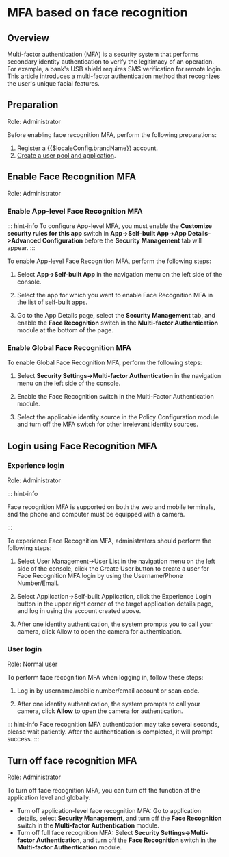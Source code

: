 # MFA based on face recognition

<LastUpdated/>

## Overview

Multi-factor authentication (MFA) is a security system that performs secondary identity authentication to verify the legitimacy of an operation. For example, a bank's USB shield requires SMS verification for remote login. This article introduces a multi-factor authentication method that recognizes the user's unique facial features.

## Preparation

Role: Administrator

Before enabling face recognition MFA, perform the following preparations:

1. <a :href="`${$themeConfig.consoleDomain}`">Register a {{$localeConfig.brandName}} account</a>.
2. [Create a user pool and application](/guides/basics/authenticate-first-user/use-hosted-login-page.md).

## Enable Face Recognition MFA

Role: Administrator

### Enable App-level Face Recognition MFA

::: hint-info
To configure App-level MFA, you must enable the **Customize security rules for this app** switch in **App->Self-built App->App Details->Advanced Configuration** before the **Security Management** tab will appear.
::: 

To enable App-level Face Recognition MFA, perform the following steps:

1. Select **App->Self-built App** in the navigation menu on the left side of the console.

2. Select the app for which you want to enable Face Recognition MFA in the list of self-built apps.

3. Go to the App Details page, select the **Security Management** tab, and enable the **Face Recognition** switch in the **Multi-factor Authentication** module at the bottom of the page.

### Enable Global Face Recognition MFA

To enable Global Face Recognition MFA, perform the following steps:

1. Select **Security Settings->Multi-factor Authentication** in the navigation menu on the left side of the console.

2. Enable the Face Recognition switch in the Multi-Factor Authentication module.

3. Select the applicable identity source in the Policy Configuration module and turn off the MFA switch for other irrelevant identity sources.

## Login using Face Recognition MFA

### Experience login

Role: Administrator

::: hint-info

Face recognition MFA is supported on both the web and mobile terminals, and the phone and computer must be equipped with a camera.

:::

To experience Face Recognition MFA, administrators should perform the following steps:

1. Select User Management->User List in the navigation menu on the left side of the console, click the Create User button to create a user for Face Recognition MFA login by using the Username/Phone Number/Email.

2. Select Application->Self-built Application, click the Experience Login button in the upper right corner of the target application details page, and log in using the account created above.

3. After one identity authentication, the system prompts you to call your camera, click Allow to open the camera for authentication.

### User login

Role: Normal user

To perform face recognition MFA when logging in, follow these steps:

1. Log in by username/mobile number/email account or scan code.

2. After one identity authentication, the system prompts to call your camera, click **Allow** to open the camera for authentication.

::: hint-info
Face recognition MFA authentication may take several seconds, please wait patiently. After the authentication is completed, it will prompt success.
:::

## Turn off face recognition MFA

Role: Administrator

To turn off face recognition MFA, you can turn off the function at the application level and globally:

* Turn off application-level face recognition MFA: Go to application details, select **Security Management**, and turn off the **Face Recognition** switch in the **Multi-factor Authentication** module.
* Turn off full face recognition MFA: Select **Security Settings->Multi-factor Authentication**, and turn off the **Face Recognition** switch in the **Multi-factor Authentication** module.
